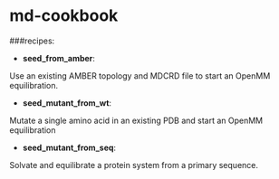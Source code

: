 # md-cookbook
###recipes:

  + **seed_from_amber**: 

  Use an existing AMBER topology and MDCRD file to start an OpenMM equilibration.
  + **seed_mutant_from_wt**: 
  
  Mutate a single amino acid in an existing PDB and start an OpenMM equilibration 
  + **seed_mutant_from_seq**:
  
  Solvate and equilibrate a protein system from a primary sequence.
